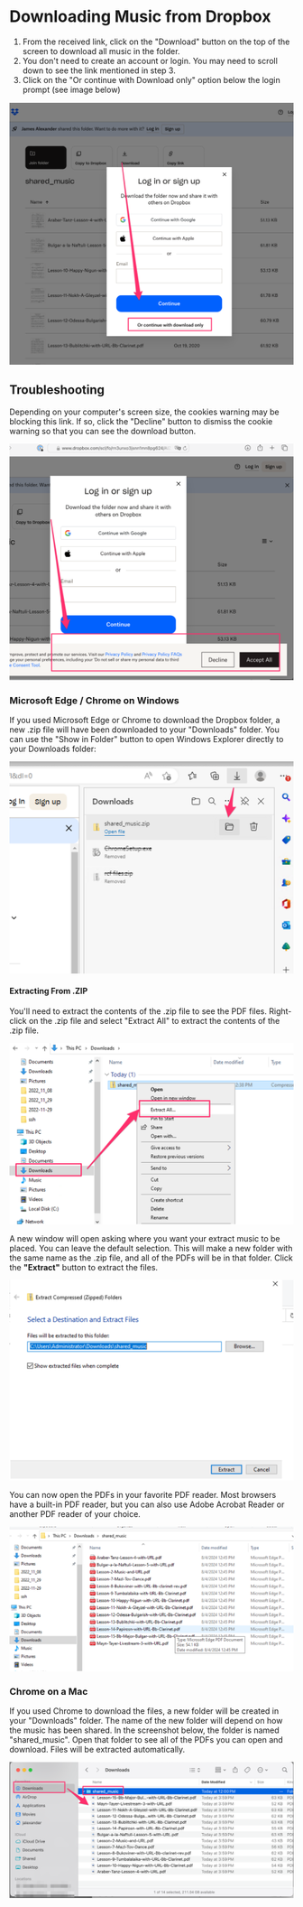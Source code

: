 # Downloading Music from Dropbox

1. From the received link, click on the "Download" button on the top of the screen to download all music in the folder.
2. You don't need to create an account or login. You may need to scroll down to see the link mentioned in step 3.
3. Click on the "Or continue with Download only" option below the login prompt (see image below)

<img src="images/dropbox_download.png" />

## Troubleshooting

Depending on your computer's screen size, the cookies warning may be blocking this link. If so, click the "Decline" button to dismiss the cookie warning so that you can see the download button.

<img src="images/dropbox_cookie_warning.png">

### Microsoft Edge / Chrome on Windows

If you used Microsoft Edge or Chrome to download the Dropbox folder, a new .zip file will have been downloaded to your "Downloads" folder. You can use the "Show in Folder" button to open Windows Explorer directly to your Downloads folder:

<img src="images/show_in_folder.png" />

#### Extracting From .ZIP

You'll need to extract the contents of the .zip file to see the PDF files. Right-click on the .zip file and select "Extract All" to extract the contents of the .zip file.

<img src="images/extract_all.png" />

A new window will open asking where you want your extract music to be placed. You can leave the default selection. This will make a new folder with the same name as the .zip file, and all of the PDFs will be in that folder. Click the **"Extract"** button to extract the files.

<img src="images/extract_all_modal.png" />

You can now open the PDFs in your favorite PDF reader. Most browsers have a built-in PDF reader, but you can also use Adobe Acrobat Reader or another PDF reader of your choice.

<img src="images/extracted_music.png">

### Chrome on a Mac

If you used Chrome to download the files, a new folder will be created in your "Downloads" folder. The name of the new folder will depend on how the music has been shared. In the screenshot below, the folder is named "shared_music". Open that folder to see all of the PDFs you can open and download. Files will be extracted automatically.

<img src="images/downloaded_music.png" />

